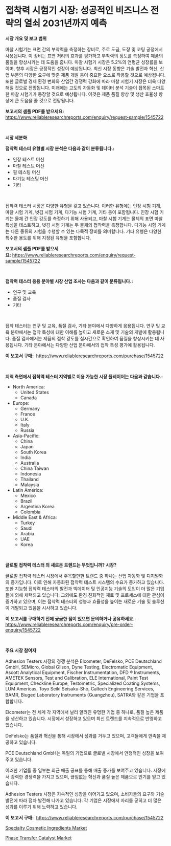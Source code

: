 <p><h1>접착력 시험기 시장: 성공적인 비즈니스 전략의 열쇠 2031년까지 예측</h1></p><p><strong>시장 개요 및 보고 범위</strong></p>
<p><p>마찰 시험기는 표면 간의 부착력을 측정하는 장비로, 주로 도금, 도장 및 코팅 공정에서 사용됩니다. 이 장비는 표면 처리의 효과를 평가하고 부착력의 정도를 측정하여 제품의 품질을 향상시키는 데 도움을 줍니다. 마찰 시험기 시장은 5.2%의 연평균 성장률을 보이며, 향후 시장은 긍정적인 성장이 예상됩니다. 최신 시장 동향은 기술 발전과 혁신, 산업 부문의 다양한 요구에 맞춘 제품 개발 등이 중요한 요소로 작용할 것으로 예상됩니다. 또한 글로벌 경제 환경 변화와 산업간 경쟁력 강화에 따라 마찰 시험기 시장은 더욱 다양해질 것으로 전망됩니다. 미래에는 고도의 자동화 및 데이터 분석 기술이 접목된 스마트한 마찰 시험기가 등장할 것으로 예상됩니다. 이것은 제품 품질 향상 및 생산 효율성 향상에 큰 도움을 줄 것으로 전망됩니다.</p></p>
<p><strong>보고서의 샘플 PDF를 받으세요:</strong> <a href="https://www.reliableresearchreports.com/enquiry/request-sample/1545722">https://www.reliableresearchreports.com/enquiry/request-sample/1545722</a></p>
<p>&nbsp;</p>
<p><strong>시장 세분화</strong></p>
<p><strong>접착력 테스터 유형별 시장 분석은 다음과 같이 분류됩니다.:</strong></p>
<p><ul><li>인장 테스트 머신</li><li>마찰 테스트 머신</li><li>필 테스팅 머신</li><li>다기능 테스팅 머신</li><li>기타</li></ul></p>
<p>&nbsp;</p>
<p><p>접착력 테스터 시장은 다양한 유형을 갖고 있습니다. 이러한 유형에는 인장 시험 기계, 마찰 시험 기계, 벗김 시험 기계, 다기능 시험 기계, 기타 등이 포함됩니다. 인장 시험 기계는 물체 간 인장 강도를 측정하기 위해 사용되고, 마찰 시험 기계는 물체의 표면 마찰 특성을 테스트하고, 벗김 시험 기계는 두 물체의 접착력을 측정합니다. 다기능 시험 기계는 다른 종류의 시험을 수행할 수 있는 다목적 장비를 의미합니다. 기타 유형은 다양한 특수한 용도를 위해 지정된 유형을 포함합니다.</p></p>
<p><strong>보고서의 샘플 PDF를 받으세요:</strong>&nbsp;<a href="https://www.reliableresearchreports.com/enquiry/request-sample/1545722">https://www.reliableresearchreports.com/enquiry/request-sample/1545722</a></p>
<p>&nbsp;</p>
<p><strong> 접착력 테스터 응용 분야별 시장 산업 조사는 다음과 같이 분류됩니다.:</strong></p>
<p><ul><li>연구 및 교육</li><li>품질 검사</li><li>기타</li></ul></p>
<p>&nbsp;</p>
<p><p>접착 테스터는 연구 및 교육, 품질 검사, 기타 분야에서 다양하게 응용됩니다. 연구 및 교육 분야에서는 접착 특성에 대한 이해를 높이고 새로운 소재 및 기술의 개발에 활용됩니다. 품질 검사에서는 제품의 접착 강도를 실시간으로 확인하여 품질을 향상시키는 데 사용됩니다. 기타 분야에서는 다양한 산업 분야에서의 접착 특성 평가에 활용됩니다.</p></p>
<p><strong>이 보고서 구매:</strong>&nbsp; <a href="https://www.reliableresearchreports.com/purchase/1545722">https://www.reliableresearchreports.com/purchase/1545722</a></p>
<p>&nbsp;</p>
<p><strong>지역 측면에서 접착력 테스터 지역별로 이용 가능한 시장 플레이어는 다음과 같습니다.:</strong></p>
<p><ul>
    <li>
        North America:
        <ul>
            <li>United States</li>
            <li>Canada</li>
        </ul>
    </li>
    <li>
        Europe:
        <ul>
            <li>Germany</li>
            <li>France</li>
            <li>U.K.</li>
            <li>Italy</li>
            <li>Russia</li>
        </ul>
    </li>
    <li>
        Asia-Pacific:
        <ul>
            <li>China</li>
            <li>Japan</li>
            <li>South Korea</li>
            <li>India</li>
            <li>Australia</li>
            <li>China Taiwan</li>
            <li>Indonesia</li>
            <li>Thailand</li>
            <li>Malaysia</li>
        </ul>
    </li>
    <li>
        Latin America:
        <ul>
            <li>Mexico</li>
            <li>Brazil</li>
            <li>Argentina Korea</li>
            <li>Colombia</li>
        </ul>
    </li>
    <li>
        Middle East & Africa:
        <ul>
            <li>Turkey</li>
            <li>Saudi</li>
            <li>Arabia</li>
            <li>UAE</li>
            <li>Korea</li>
        </ul>
    </li>
    </ul></p>
<p>&nbsp;</p>
<p><strong>글로벌 접착력 테스터 의 새로운 트렌드는 무엇입니까? 시장?</strong></p>
<p><p>글로벌 접착력 테스터 시장에서 주목할만한 트렌드 중 하나는 산업 자동화 및 디지털화의 증가입니다. 이로 인해 자동화된 접착력 테스트 시스템의 수요가 증가하고 있습니다. 또한 지능형 접착력 테스터의 발전과 빅데이터 및 인공지능 기술의 도입이 더 많은 기업들에 의해 채택되고 있습니다. 그외에도 환경 친화적인 재료 및 프로세스에 대한 관심이 증가하고 있으며, 이는 접착력 테스터의 성능과 효율성을 높이는 새로운 기술 및 솔루션이 개발되고 있음을 시사하고 있습니다.</p></p>
<p><strong>이 보고서를 구매하기 전에 궁금한 점이 있으면 문의하거나 공유하세요.</strong>- <a href="https://www.reliableresearchreports.com/enquiry/pre-order-enquiry/1545722">https://www.reliableresearchreports.com/enquiry/pre-order-enquiry/1545722</a></p>
<p>&nbsp;</p>
<p><strong>주요 시장 참여자</strong></p>
<p><p>Adhesion Testers 시장의 경쟁 분석은 Elcometer, DeFelsko, PCE Deutschland GmbH, SEMicro, Global Gilson, Dyne Testing, Electromatic Equipment, Ascott Analytical Equipment, Fischer Instrumentation, DFD ® Instruments, AMETEK Sensors, Test and Calibration, ELE International, Paint Test Equipment, Checkline Europe, Testometric, Specialized Coating Systems, LUM Americas, Toyo Seiki Seisaku-Sho, Caltech Engineering Services, BAMR, Biuged Laboratory Instruments (Guangzhou), SATRA와 같은 기업을 포함합니다. </p><p>Elcometer는 전 세계 각 지역에서 널리 알려진 유명한 기업 중 하나로, 품질 높은 제품을 생산하고 있습니다. 시장에서 성장하고 있으며 최신 트렌드를 지속적으로 반영하고 있습니다. </p><p>DeFelsko는 품질과 혁신을 통해 시장에서 성과를 거두고 있으며, 고객들에게 만족을 제공하고 있습니다.</p><p>PCE Deutschland GmbH는 독일의 기업으로 글로벌 시장에서 안정적인 성장을 보여주고 있습니다. </p><p>이러한 기업들 중 일부는 최근 매출 공표를 통해 매출 증가를 보여주고 있습니다. 시장에서 강력한 경쟁력을 가지고 있으며, 끊임없는 혁신과 품질 높은 제품으로 인기를 얻고 있습니다. </p><p>Adhesion Testers 시장은 지속적인 성장을 이어가고 있으며, 소비자들의 요구와 기술 발전에 따라 점차 발전해 나가고 있습니다. 각 기업은 시장에서 자리를 굳히고 더 많은 성과를 이루기 위해 노력하고 있습니다.</p></p>
<p><strong>이 보고서 구매:</strong>&nbsp;&nbsp;<a href="https://www.reliableresearchreports.com/purchase/1545722">https://www.reliableresearchreports.com/purchase/1545722</a></p>
<p><p><a href="https://fuschia-pecorino-a6d.notion.site/Specialty-Cosmetic-Ingredients-Market-Size-Market-Trends-and-Growth-Outlook-forecasted-for-period--52c481e332f74c37bed72ee05cef317f">Specialty Cosmetic Ingredients Market</a></p><p><a href="https://florentine-yuzu-f42.notion.site/Phase-Transfer-Catalyst-Market-Size-Market-Share-and-Global-Market-Analysis-Report-2024-2031-d594422b53b7498d9697f6d2c6c99775">Phase Transfer Catalyst Market</a></p></p>
